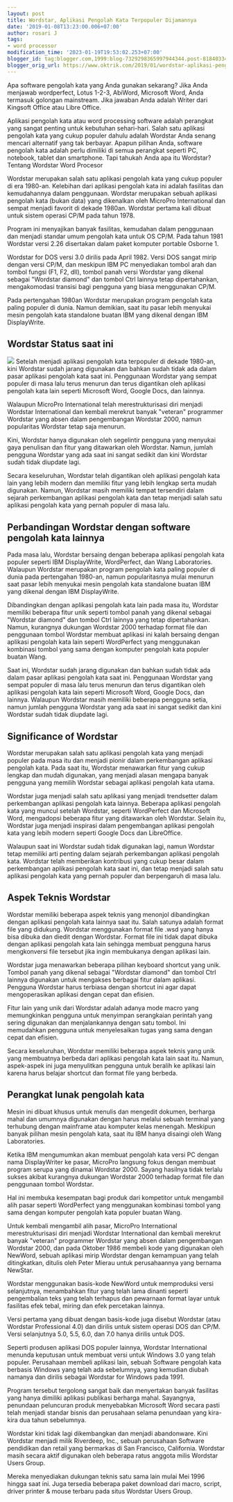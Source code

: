 ```yaml
---
layout: post
title: Wordstar, Aplikasi Pengolah Kata Terpopuler Dijamannya
date: '2019-01-08T13:23:00.006+07:00'
author: rosari J
tags:
- word processor
modification_time: '2023-01-19T19:53:02.253+07:00'
blogger_id: tag:blogger.com,1999:blog-7329298365997944344.post-8184033481155721820
blogger_orig_url: https://www.oktrik.com/2019/01/wordstar-aplikasi-pengolah-kata.html
---
```


Apa software pengolah kata yang Anda gunakan sekarang? Jika Anda menjawab wordperfect, Lotus 1-2-3, AbiWord, Microsoft Word, Anda termasuk golongan mainstream. Jika jawaban Anda adalah Writer dari Kingsoft Office atau Libre Office.


Aplikasi pengolah kata atau word processing software adalah perangkat yang sangat penting untuk kebutuhan sehari-hari. Salah satu aplikasi pengolah kata yang cukup populer dahulu adalah Wordstar
Anda senang mencari alternatif yang tak berbayar. Apapun pilihan Anda, software pengolah kata adalah perlu dimiliki di semua perangkat seperti PC, notebook, tablet dan smartphone. Tapi tahukah Anda apa itu Wordstar?  
Tentang Wordstar Word Procesor


Wordstar merupakan salah satu aplikasi pengolah kata yang cukup populer di era 1980-an. Kelebihan dari aplikasi pengolah kata ini adalah fasilitas dan kemudahannya dalam penggunaan. Wordstar merupakan sebuah aplikasi pengolah kata (bukan data) yang dikenalkan oleh MicroPro International dan sempat menjadi favorit di dekade 1980an. Wordstar pertama kali dibuat untuk sistem operasi CP/M pada tahun 1978.


Program ini menyajikan banyak fasilitas, kemudahan dalam penggunaan dan menjadi standar umum pengolah kata untuk OS CP/M. Pada tahun 1981 Wordstar versi 2.26 disertakan dalam paket komputer portable Osborne 1.


Wordstar for DOS versi 3.0 dirilis pada April 1982. Versi DOS sangat mirip dengan versi CP/M, dan meskipun IBM PC menyediakan tombol arah dan tombol fungsi (F1, F2, dll), tombol panah versi Wordstar yang dikenal sebagai "Wordstar diamond" dan tombol Ctrl lainnya tetap dipertahankan, mengakomodasi transisi bagi pengguna yang biasa menggunakan CP/M.


Pada pertengahan 1980an Wordstar merupakan program pengolah kata paling populer di dunia. Namun demikian, saat itu pasar lebih menyukai mesin pengolah kata standalone buatan IBM yang dikenal dengan IBM DisplayWrite.


Wordstar Status saat ini
------------------------


[![](https://blogger.googleusercontent.com/img/b/R29vZ2xl/AVvXsEi-dG8IO7oOaW7wV6s8SAyy8goOV6PkCJHqZM_oJrKZGQ8kwg8VDKcuLdFnKlnHEu1kWxHwe4ixa22NnXWXeQioSlBSAz5-MrmG5XaLm5OnXl3c2rxCmvPuIpKCgSgXgvH1iOAbYzwfn6eXKExhZOl_plzHv89g75OAOG7qrIwMg7zfrvqcVEvFNwtxpw/s600/word-1-800x500.jpg)](https://blogger.googleusercontent.com/img/b/R29vZ2xl/AVvXsEi-dG8IO7oOaW7wV6s8SAyy8goOV6PkCJHqZM_oJrKZGQ8kwg8VDKcuLdFnKlnHEu1kWxHwe4ixa22NnXWXeQioSlBSAz5-MrmG5XaLm5OnXl3c2rxCmvPuIpKCgSgXgvH1iOAbYzwfn6eXKExhZOl_plzHv89g75OAOG7qrIwMg7zfrvqcVEvFNwtxpw/s800/word-1-800x500.jpg)
Setelah menjadi aplikasi pengolah kata terpopuler di dekade 1980-an, kini Wordstar sudah jarang digunakan dan bahkan sudah tidak ada dalam pasar aplikasi pengolah kata saat ini. Penggunaan Wordstar yang sempat populer di masa lalu terus menurun dan terus digantikan oleh aplikasi pengolah kata lain seperti Microsoft Word, Google Docs, dan lainnya.


Walaupun MicroPro International telah merestrukturisasi diri menjadi Wordstar International dan kembali merekrut banyak "veteran" programmer Wordstar yang absen dalam pengembangan Wordstar 2000, namun popularitas Wordstar tetap saja menurun.


Kini, Wordstar hanya digunakan oleh segelintir pengguna yang menyukai gaya penulisan dan fitur yang ditawarkan oleh Wordstar. Namun, jumlah pengguna Wordstar yang ada saat ini sangat sedikit dan kini Wordstar sudah tidak diupdate lagi.


Secara keseluruhan, Wordstar telah digantikan oleh aplikasi pengolah kata lain yang lebih modern dan memiliki fitur yang lebih lengkap serta mudah digunakan. Namun, Wordstar masih memiliki tempat tersendiri dalam sejarah perkembangan aplikasi pengolah kata dan tetap menjadi salah satu aplikasi pengolah kata yang pernah populer di masa lalu.


Perbandingan Wordstar dengan software pengolah kata lainnya
-----------------------------------------------------------


Pada masa lalu, Wordstar bersaing dengan beberapa aplikasi pengolah kata populer seperti IBM DisplayWrite, WordPerfect, dan Wang Laboratories. Walaupun Wordstar merupakan program pengolah kata paling populer di dunia pada pertengahan 1980-an, namun popularitasnya mulai menurun saat pasar lebih menyukai mesin pengolah kata standalone buatan IBM yang dikenal dengan IBM DisplayWrite.


Dibandingkan dengan aplikasi pengolah kata lain pada masa itu, Wordstar memiliki beberapa fitur unik seperti tombol panah yang dikenal sebagai "Wordstar diamond" dan tombol Ctrl lainnya yang tetap dipertahankan. Namun, kurangnya dukungan Wordstar 2000 terhadap format file dan penggunaan tombol Wordstar membuat aplikasi ini kalah bersaing dengan aplikasi pengolah kata lain seperti WordPerfect yang menggunakan kombinasi tombol yang sama dengan komputer pengolah kata populer buatan Wang.


Saat ini, Wordstar sudah jarang digunakan dan bahkan sudah tidak ada dalam pasar aplikasi pengolah kata saat ini. Penggunaan Wordstar yang sempat populer di masa lalu terus menurun dan terus digantikan oleh aplikasi pengolah kata lain seperti Microsoft Word, Google Docs, dan lainnya. Walaupun Wordstar masih memiliki beberapa pengguna setia, namun jumlah pengguna Wordstar yang ada saat ini sangat sedikit dan kini Wordstar sudah tidak diupdate lagi.


Significance of Wordstar
------------------------


Wordstar merupakan salah satu aplikasi pengolah kata yang menjadi populer pada masa itu dan menjadi pionir dalam perkembangan aplikasi pengolah kata. Pada saat itu, Wordstar menawarkan fitur yang cukup lengkap dan mudah digunakan, yang menjadi alasan mengapa banyak pengguna yang memilih Wordstar sebagai aplikasi pengolah kata utama.


Wordstar juga menjadi salah satu aplikasi yang menjadi trendsetter dalam perkembangan aplikasi pengolah kata lainnya. Beberapa aplikasi pengolah kata yang muncul setelah Wordstar, seperti WordPerfect dan Microsoft Word, mengadopsi beberapa fitur yang ditawarkan oleh Wordstar. Selain itu, Wordstar juga menjadi inspirasi dalam pengembangan aplikasi pengolah kata yang lebih modern seperti Google Docs dan LibreOffice.


Walaupun saat ini Wordstar sudah tidak digunakan lagi, namun Wordstar tetap memiliki arti penting dalam sejarah perkembangan aplikasi pengolah kata. Wordstar telah memberikan kontribusi yang cukup besar dalam perkembangan aplikasi pengolah kata saat ini, dan tetap menjadi salah satu aplikasi pengolah kata yang pernah populer dan berpengaruh di masa lalu.


Aspek Teknis Wordstar
---------------------


Wordstar memiliki beberapa aspek teknis yang menonjol dibandingkan dengan aplikasi pengolah kata lainnya saat itu. Salah satunya adalah format file yang didukung. Wordstar menggunakan format file .wsd yang hanya bisa dibuka dan diedit dengan Wordstar. Format file ini tidak dapat dibuka dengan aplikasi pengolah kata lain sehingga membuat pengguna harus mengkonversi file tersebut jika ingin membukanya dengan aplikasi lain.


Wordstar juga menawarkan beberapa pilihan keyboard shortcut yang unik. Tombol panah yang dikenal sebagai "Wordstar diamond" dan tombol Ctrl lainnya digunakan untuk mengakses berbagai fitur dalam aplikasi. Pengguna Wordstar harus terbiasa dengan shortcut ini agar dapat mengoperasikan aplikasi dengan cepat dan efisien.


Fitur lain yang unik dari Wordstar adalah adanya mode macro yang memungkinkan pengguna untuk menyimpan serangkaian perintah yang sering digunakan dan menjalankannya dengan satu tombol. Ini memudahkan pengguna untuk menyelesaikan tugas yang sama dengan cepat dan efisien.


Secara keseluruhan, Wordstar memiliki beberapa aspek teknis yang unik yang membuatnya berbeda dari aplikasi pengolah kata lain saat itu. Namun, aspek-aspek ini juga menyulitkan pengguna untuk beralih ke aplikasi lain karena harus belajar shortcut dan format file yang berbeda.


Perangkat lunak pengolah kata
-----------------------------


Mesin ini dibuat khusus untuk menulis dan mengedit dokumen, berharga mahal dan umumnya digunakan dengan harus melalui sebuah terminal yang terhubung dengan mainframe atau komputer kelas menengah. Meskipun banyak pilihan mesin pengolah kata, saat itu IBM hanya disaingi oleh Wang Laboratories.


Ketika IBM mengumumkan akan membuat pengolah kata versi PC dengan nama DisplayWriter ke pasar, MicroPro langsung fokus dengan membuat program serupa yang dinamai Wordstar 2000. Sayang hasilnya tidak terlalu sukses akibat kurangnya dukungan Wordstar 2000 terhadap format file dan penggunaan tombol Wordstar.


Hal ini membuka kesempatan bagi produk dari kompetitor untuk mengambil alih pasar seperti WordPerfect yang menggunakan kombinasi tombol yang sama dengan komputer pengolah kata populer buatan Wang.


Untuk kembali mengambil alih pasar, MicroPro International merestrukturisasi diri menjadi Wordstar International dan kembali merekrut banyak "veteran" programmer Wordstar yang absen dalam pengembangan Wordstar 2000, dan pada Oktober 1986 membeli kode yang digunakan oleh NewWord, sebuah aplikasi mirip Wordstar dengan kemampuan yang telah ditingkatkan, ditulis oleh Peter Mierau untuk perusahaannya yang bernama NewStar.


Wordstar menggunakan basis-kode NewWord untuk memproduksi versi selanjutnya, menambahkan fitur yang telah lama dinanti seperti pengembalian teks yang telah terhapus dan pewarnaan format layar untuk fasilitas efek tebal, miring dan efek percetakan lainnya.


Versi pertama yang dibuat dengan basis-kode juga disebut Wordstar (atau Wordstar Professional 4.0) dan dirilis untuk sistem operasi DOS dan CP/M. Versi selanjutnya 5.0, 5.5, 6.0, dan 7.0 hanya dirilis untuk DOS.


Seperti produsen aplikasi DOS populer lainnya, Wordstar International menunda keputusan untuk membuat versi untuk Windows 3.0 yang telah populer. Perusahaan membeli aplikasi lain, sebuah Software pengolah kata berbasis Windows yang telah ada sebelumnya, yang kemudian diubah namanya dan dirilis sebagai Wordstar for Windows pada 1991.


Program tersebut tergolong sangat baik dan menyertakan banyak fasilitas yang hanya dimiliki aplikasi publikasi berharga mahal. Sayangnya, penundaan peluncuran produk menyebabkan Microsoft Word secara pasti telah menjadi standar bisnis dan perusahaan selama penundaan yang kira-kira dua tahun sebelumnya.


Wordstar kini tidak lagi dikembangkan dan menjadi abandonware. Kini Wordstar menjadi milik Riverdeep, Inc., sebuah perusahaan Software pendidikan dan retail yang bermarkas di San Francisco, California. Wordstar masih secara aktif digunakan oleh beberapa ratus anggota milis Wordstar Users Group.


Mereka menyediakan dukungan teknis satu sama lain mulai Mei 1996 hingga saat ini. Juga tersedia beberapa paket download dari macro, script, driver printer & mouse terbaru pada situs Wordstar Users Group.


